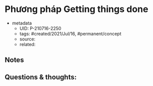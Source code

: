 # Phương pháp Getting things done

- metadata
	- UID: P-210716-2250
	- tags: #created/2021/Jul/16, #permanent/concept 
	- source: 
	- related: 

## Notes


## Questions & thoughts:

